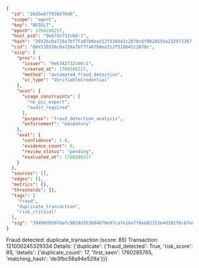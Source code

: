 ```json
{
  "id": "26d5e677850d70d8",
  "scope": "agent",
  "key": "RESULT",
  "epoch": 1760286217,
  "host_pid": "9e6742732c60:1",
  "hash": "39326c0a728a7bf7fa07b8ea312f516641c26f0c6f0b2b556a2329723b7f64c7",
  "cid": "QmV139326c0a728a7bf7fa07b8ea312f516641c26f0c",
  "aicp": {
    "prov": {
      "issuer": "9e6742732c60:1",
      "created_at": 1760286217,
      "method": "automated_fraud_detection",
      "vc_type": "VerifiableCredential"
    },
    "ucon": {
      "usage_constraints": [
        "no_pii_export",
        "audit_required"
      ],
      "purpose": "fraud_detection_analysis",
      "enforcement": "mandatory"
    },
    "eval": {
      "confidence": 1.0,
      "evidence_count": 0,
      "review_status": "pending",
      "evaluated_at": 1760286217
    }
  },
  "sources": [],
  "edges": [],
  "metrics": {},
  "thresholds": {},
  "tags": [
    "fraud",
    "duplicate_transaction",
    "risk_critical"
  ],
  "sig": "39490d9507dafc902dd353604878e97ca7e10aff8eb02153e4d292f6cb7ed168"
}
```

Fraud detected: duplicate_transaction (score: 85)
Transaction: 121000245329334
Details: {'duplicate': {'fraud_detected': True, 'risk_score': 85, 'details': {'duplicate_count': 17, 'first_seen': 1760285765, 'matching_hash': 'de3fbc58a94e529a'}}}